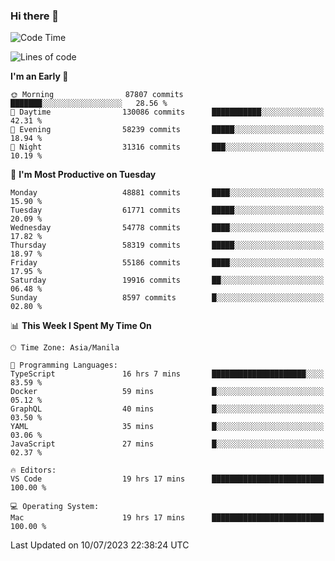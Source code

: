 ### Hi there 👋

<!--START_SECTION:waka-->
![Code Time](http://img.shields.io/badge/Code%20Time-4%2C150%20hrs%2031%20mins-blue)

![Lines of code](https://img.shields.io/badge/From%20Hello%20World%20I%27ve%20Written-113.6%20million%20lines%20of%20code-blue)

**I'm an Early 🐤** 

```text
🌞 Morning                87807 commits       ███████░░░░░░░░░░░░░░░░░░   28.56 % 
🌆 Daytime                130086 commits      ███████████░░░░░░░░░░░░░░   42.31 % 
🌃 Evening                58239 commits       █████░░░░░░░░░░░░░░░░░░░░   18.94 % 
🌙 Night                  31316 commits       ███░░░░░░░░░░░░░░░░░░░░░░   10.19 % 
```
📅 **I'm Most Productive on Tuesday** 

```text
Monday                   48881 commits       ████░░░░░░░░░░░░░░░░░░░░░   15.90 % 
Tuesday                  61771 commits       █████░░░░░░░░░░░░░░░░░░░░   20.09 % 
Wednesday                54778 commits       ████░░░░░░░░░░░░░░░░░░░░░   17.82 % 
Thursday                 58319 commits       █████░░░░░░░░░░░░░░░░░░░░   18.97 % 
Friday                   55186 commits       ████░░░░░░░░░░░░░░░░░░░░░   17.95 % 
Saturday                 19916 commits       ██░░░░░░░░░░░░░░░░░░░░░░░   06.48 % 
Sunday                   8597 commits        █░░░░░░░░░░░░░░░░░░░░░░░░   02.80 % 
```


📊 **This Week I Spent My Time On** 

```text
🕑︎ Time Zone: Asia/Manila

💬 Programming Languages: 
TypeScript               16 hrs 7 mins       █████████████████████░░░░   83.59 % 
Docker                   59 mins             █░░░░░░░░░░░░░░░░░░░░░░░░   05.12 % 
GraphQL                  40 mins             █░░░░░░░░░░░░░░░░░░░░░░░░   03.50 % 
YAML                     35 mins             █░░░░░░░░░░░░░░░░░░░░░░░░   03.06 % 
JavaScript               27 mins             █░░░░░░░░░░░░░░░░░░░░░░░░   02.37 % 

🔥 Editors: 
VS Code                  19 hrs 17 mins      █████████████████████████   100.00 % 

💻 Operating System: 
Mac                      19 hrs 17 mins      █████████████████████████   100.00 % 
```


 Last Updated on 10/07/2023 22:38:24 UTC
<!--END_SECTION:waka-->


<!--
**rad182/rad182** is a ✨ _special_ ✨ repository because its `README.md` (this file) appears on your GitHub profile.

Here are some ideas to get you started:

- 🔭 I’m currently working on ...
- 🌱 I’m currently learning ...
- 👯 I’m looking to collaborate on ...
- 🤔 I’m looking for help with ...
- 💬 Ask me about ...
- 📫 How to reach me: ...
- 😄 Pronouns: ...
- ⚡ Fun fact: ...
-->
